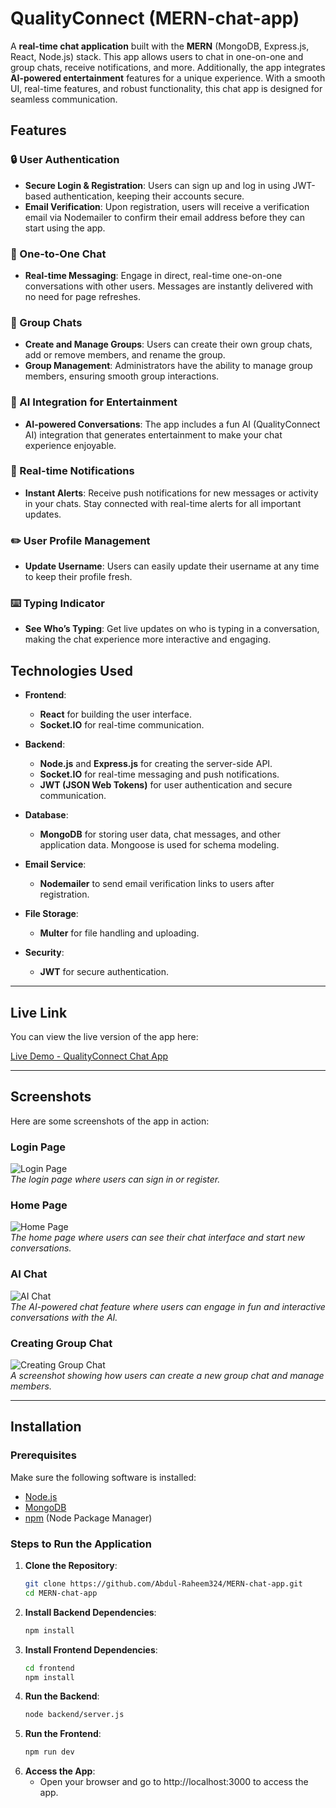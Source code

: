 # QualityConnect (MERN-chat-app)

A **real-time chat application** built with the **MERN** (MongoDB, Express.js, React, Node.js) stack. This app allows users to chat in one-on-one and group chats, receive notifications, and more. Additionally, the app integrates **AI-powered entertainment** features for a unique experience. With a smooth UI, real-time features, and robust functionality, this chat app is designed for seamless communication.

## Features

### 🔒 User Authentication
- **Secure Login & Registration**: Users can sign up and log in using JWT-based authentication, keeping their accounts secure.
- **Email Verification**: Upon registration, users will receive a verification email via Nodemailer to confirm their email address before they can start using the app.

### 💬 One-to-One Chat
- **Real-time Messaging**: Engage in direct, real-time one-on-one conversations with other users. Messages are instantly delivered with no need for page refreshes.

### 👥 Group Chats
- **Create and Manage Groups**: Users can create their own group chats, add or remove members, and rename the group.
- **Group Management**: Administrators have the ability to manage group members, ensuring smooth group interactions.

### 🤖 AI Integration for Entertainment
- **AI-powered Conversations**: The app includes a fun AI (QualityConnect AI) integration that generates entertainment to make your chat experience enjoyable.

### 🔔 Real-time Notifications
- **Instant Alerts**: Receive push notifications for new messages or activity in your chats. Stay connected with real-time alerts for all important updates.

### ✏️ User Profile Management
- **Update Username**: Users can easily update their username at any time to keep their profile fresh.

### ⌨️ Typing Indicator
- **See Who’s Typing**: Get live updates on who is typing in a conversation, making the chat experience more interactive and engaging.

## Technologies Used

- **Frontend**: 
  - **React** for building the user interface.
  - **Socket.IO** for real-time communication.
  
- **Backend**: 
  - **Node.js** and **Express.js** for creating the server-side API.
  - **Socket.IO** for real-time messaging and push notifications.
  - **JWT (JSON Web Tokens)** for user authentication and secure communication.
  
- **Database**: 
  - **MongoDB** for storing user data, chat messages, and other application data. Mongoose is used for schema modeling.
  
- **Email Service**: 
  - **Nodemailer** to send email verification links to users after registration.
  
- **File Storage**: 
  - **Multer** for file handling and uploading.

- **Security**: 
  - **JWT** for secure authentication.

---

## Live Link

You can view the live version of the app here:

[Live Demo - QualityConnect Chat App](https://qualityconnect.onrender.com)

---

## Screenshots

Here are some screenshots of the app in action:

### Login Page
![Login Page](assets/login%20chat-app.PNG)  
*The login page where users can sign in or register.*

### Home Page
![Home Page](assets/home%20page.PNG)  
*The home page where users can see their chat interface and start new conversations.*

### AI Chat
![AI Chat](assets/Ai%20chat.PNG)  
*The AI-powered chat feature where users can engage in fun and interactive conversations with the AI.*

### Creating Group Chat
![Creating Group Chat](assets/grp%20chat.PNG)  
*A screenshot showing how users can create a new group chat and manage members.*

---

## Installation

### Prerequisites

Make sure the following software is installed:

- [Node.js](https://nodejs.org/en/)
- [MongoDB](https://www.mongodb.com/)
- [npm](https://www.npmjs.com/) (Node Package Manager)

### Steps to Run the Application

1. **Clone the Repository**:
   ```bash
   git clone https://github.com/Abdul-Raheem324/MERN-chat-app.git
   cd MERN-chat-app


2. **Install Backend Dependencies**:
   ```bash
   npm install

3. **Install Frontend Dependencies**:
   ```bash
   cd frontend
   npm install

4. **Run the Backend**:
   ```bash
   node backend/server.js

5. **Run the Frontend**:
   ```bash
   npm run dev

6. **Access the App**:
   - Open your browser and go to http://localhost:3000 to access the app.








